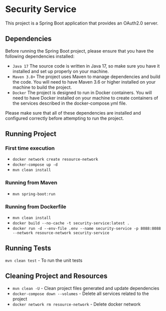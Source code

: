 # Security Service

This project is a Spring Boot application that provides an OAuth2.0 server.

## Dependencies
Before running the Spring Boot project, please ensure that you have the following dependencies installed:

- `Java 17` The source code is written in Java 17, so make sure you have it installed and set up properly on your machine.
- `Maven 3.8+` The project uses Maven to manage dependencies and build the code. You will need to have Maven 3.6 or higher installed on your machine to build the project.
- `Docker` The project is designed to run in Docker containers. You will need to have Docker installed on your machine to create containers of the services described in the docker-compose.yml file.

Please make sure that all of these dependencies are installed and configured correctly before attempting to run the project.

## Running Project
### First time execution
- `docker network create resource-network`
- `docker-compose up -d`
- `mvn clean install`
### Running from Maven
- `mvn spring-boot:run`
### Running from Dockerfile
- `mvn clean install`
- `docker build --no-cache -t security-service:latest .`
- `docker run -d --env-file .env --name security-service -p 8088:8088 --network resource-network security-service`

## Running Tests

`mvn clean test` - To run the unit tests

## Cleaning Project and Resources
- `mvn clean -U` - Clean project files generated and update dependencies
- `docker-compose down --volumes` - Delete all services related to the project
- `docker network rm resource-network` - Delete docker network
